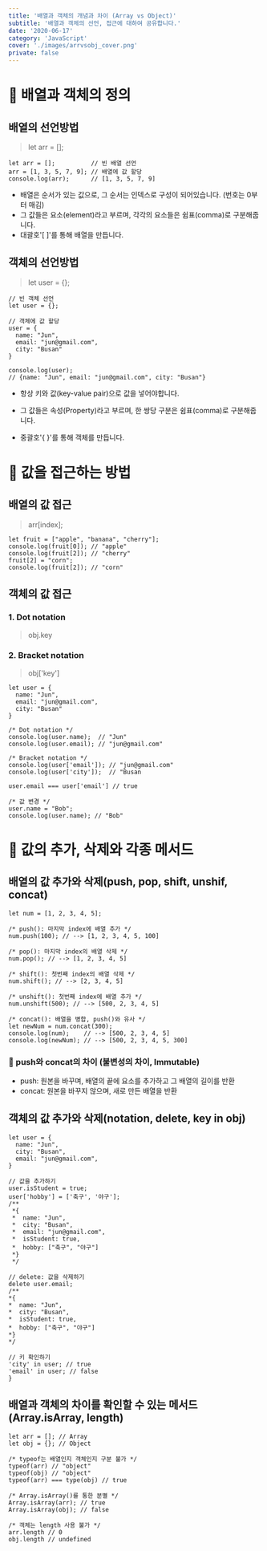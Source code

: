 ```yaml
---
title: '배열과 객체의 개념과 차이 (Array vs Object)'
subtitle: '배열과 객체의 선언, 접근에 대하여 공유합니다.'
date: '2020-06-17'
category: 'JavaScript'
cover: './images/arrvsobj_cover.png'
private: false
---
```


# 🍪 배열과 객체의 정의

## 배열의 선언방법

> let arr = [];

```
let arr = [];          // 빈 배열 선언
arr = [1, 3, 5, 7, 9]; // 배열에 값 할당
console.log(arr);      // [1, 3, 5, 7, 9]
```

- 배열은 순서가 있는 값으로, 그 순서는 인덱스로 구성이 되어있습니다. (번호는 0부터 매김)
- 그 값들은 요소(element)라고 부르며, 각각의 요소들은 쉼표(comma)로 구분해줍니다.
- 대괄호'[ ]'를 통해 배열을 만듭니다.

## 객체의 선언방법

> let user = {};

```
// 빈 객체 선언
let user = {};

// 객체에 값 할당
user = {
  name: "Jun",
  email: "jun@gmail.com",
  city: "Busan"
}

console.log(user);
// {name: "Jun", email: "jun@gmail.com", city: "Busan"}
```

- 항상 키와 값(key-value pair)으로 값을 넣어야합니다.

* 그 값들은 속성(Property)라고 부르며, 한 쌍당 구분은 쉼표(comma)로 구분해줍니다.

- 중괄호'{ }'를 통해 객체를 만듭니다.

# 🍪 값을 접근하는 방법

## 배열의 값 접근

> arr[index];

```
let fruit = ["apple", "banana", "cherry"];
console.log(fruit[0]); // "apple"
console.log(fruit[2]); // "cherry"
fruit[2] = "corn";
console.log(fruit[2]); // "corn"
```

## 객체의 값 접근

### 1. Dot notation

> obj.key

### 2. Bracket notation

> obj['key']

```
let user = {
  name: "Jun",
  email: "jun@gmail.com",
  city: "Busan"
}

/* Dot notation */
console.log(user.name);  // "Jun"
console.log(user.email); // "jun@gmail.com"

/* Bracket notation */
console.log(user['email']); // "jun@gmail.com"
console.log(user['city']);  // "Busan

user.email === user['email'] // true

/* 값 변경 */
user.name = "Bob";
console.log(user.name); // "Bob"
```

# 🍪 값의 추가, 삭제와 각종 메서드

## 배열의 값 추가와 삭제(push, pop, shift, unshif, concat)

```
let num = [1, 2, 3, 4, 5];

/* push(): 마지막 index에 배열 추가 */
num.push(100); // --> [1, 2, 3, 4, 5, 100]

/* pop(): 마지막 index의 배열 삭제 */
num.pop(); // --> [1, 2, 3, 4, 5]

/* shift(): 첫번째 index의 배열 삭제 */
num.shift(); // --> [2, 3, 4, 5]

/* unshift(): 첫번째 index에 배열 추가 */
num.unshift(500); // --> [500, 2, 3, 4, 5]

/* concat(): 배열을 병합, push()와 유사 */
let newNum = num.concat(300);
console.log(num);    // --> [500, 2, 3, 4, 5]
console.log(newNum); // --> [500, 2, 3, 4, 5, 300]
```

### 📌 push와 concat의 차이 (불변성의 차이, Immutable)

- push: 원본을 바꾸며, 배열의 끝에 요소를 추가하고 그 배열의 길이를 반환
- concat: 원본을 바꾸지 않으며, 새로 만든 배열을 반환

## 객체의 값 추가와 삭제(notation, delete, key in obj)

```
let user = {
  name: "Jun",
  city: "Busan",
  email: "jun@gmail.com",
}

// 값을 추가하기
user.isStudent = true;
user['hobby'] = ['축구', '야구'];
/**
 *{
 *  name: "Jun",
 *  city: "Busan",
 *  email: "jun@gmail.com",
 *  isStudent: true,
 *  hobby: ["축구", "야구"]
 *}
 */

// delete: 값을 삭제하기
delete user.email;
/**
*{
*  name: "Jun",
*  city: "Busan",
*  isStudent: true,
*  hobby: ["축구", "야구"]
*}
*/

// 키 확인하기
'city' in user; // true
'email' in user; // false
}
```

## 배열과 객체의 차이를 확인할 수 있는 메서드 (Array.isArray, length)

```
let arr = []; // Array
let obj = {}; // Object

/* typeof는 배열인지 객체인지 구분 불가 */
typeof(arr) // "object"
typeof(obj) // "object"
typeof(arr) === type(obj) // true

/* Array.isArray()를 통한 분별 */
Array.isArray(arr); // true
Array.isArray(obj); // false

/* 객체는 length 사용 불가 */
arr.length // 0
obj.length // undefined
```
